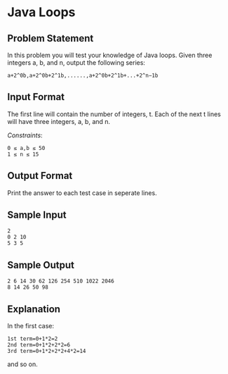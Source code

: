 # Java Loops

## Problem Statement

In this problem you will test your knowledge of Java loops. Given three integers a, b, and n, output the following series:

    a+2^0b,a+2^0b+2^1b,......,a+2^0b+2^1b+...+2^n−1b

## Input Format

The first line will contain the number of integers, t. Each of the next t lines will have three integers, a, b, and n.

*Constraints*:
```
0 ≤ a,b ≤ 50
1 ≤ n ≤ 15
```
## Output Format

Print the answer to each test case in seperate lines.

## Sample Input
```
2
0 2 10
5 3 5
```
## Sample Output
```
2 6 14 30 62 126 254 510 1022 2046
8 14 26 50 98
```
## Explanation

In the first case:
```
1st term=0+1*2=2
2nd term=0+1*2+2*2=6
3rd term=0+1*2+2*2+4*2=14
```
and so on.
